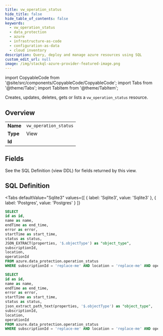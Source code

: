 ```yaml
--- 
title: vw_operation_status
hide_title: false
hide_table_of_contents: false
keywords:
  - vw_operation_status
  - data_protection
  - azure
  - infrastructure-as-code
  - configuration-as-data
  - cloud inventory
description: Query, deploy and manage azure resources using SQL
custom_edit_url: null
image: /img/stackql-azure-provider-featured-image.png
---
```


import CopyableCode from '@site/src/components/CopyableCode/CopyableCode';
import Tabs from '@theme/Tabs';
import TabItem from '@theme/TabItem';

Creates, updates, deletes, gets or lists a <code>vw_operation_status</code> resource.

## Overview
<table><tbody>
<tr><td><b>Name</b></td><td><code>vw_operation_status</code></td></tr>
<tr><td><b>Type</b></td><td>View</td></tr>
<tr><td><b>Id</b></td><td><CopyableCode code="azure.data_protection.vw_operation_status" /></td></tr>
</tbody></table>

## Fields

See the SQL Definition (view DDL) for fields returned by this view.

## SQL Definition

<Tabs
defaultValue="Sqlite3"
values={[
{ label: 'Sqlite3', value: 'Sqlite3' },
{ label: 'Postgres', value: 'Postgres' }
]}
>
<TabItem value="Sqlite3">

```sql
SELECT
id as id,
name as name,
endTime as end_time,
error as error,
startTime as start_time,
status as status,
JSON_EXTRACT(properties, '$.objectType') as "object_type",
subscriptionId,
location,
operationId
FROM azure.data_protection.operation_status
WHERE subscriptionId = 'replace-me' AND location = 'replace-me' AND operationId = 'replace-me';
```

</TabItem>
<TabItem value="Postgres">

```sql
SELECT
id as id,
name as name,
endTime as end_time,
error as error,
startTime as start_time,
status as status,
json_extract_path_text(properties, '$.objectType') as "object_type",
subscriptionId,
location,
operationId
FROM azure.data_protection.operation_status
WHERE subscriptionId = 'replace-me' AND location = 'replace-me' AND operationId = 'replace-me';
```

</TabItem>
</Tabs>
